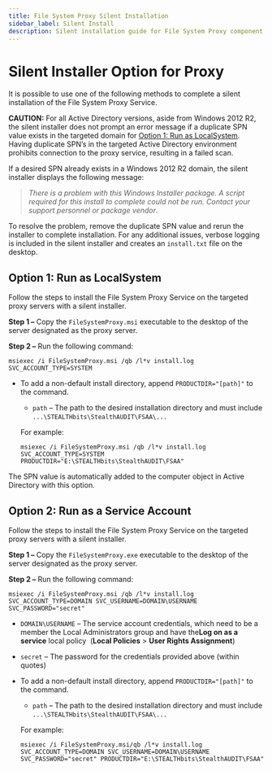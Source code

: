 ```yaml
---
title: File System Proxy Silent Installation
sidebar_label: Silent Install
description: Silent installation guide for File System Proxy component including automated deployment and configuration options.
---
```


# Silent Installer Option for Proxy

It is possible to use one of the following methods to complete a silent installation of the File
System Proxy Service.

**CAUTION:** For all Active Directory versions, aside from Windows 2012 R2, the silent installer
does not prompt an error message if a duplicate SPN value exists in the targeted domain for
[Option 1: Run as LocalSystem](#option-1-run-as-localsystem). Having duplicate SPN’s in the targeted
Active Directory environment prohibits connection to the proxy service, resulting in a failed scan.

If a desired SPN already exists in a Windows 2012 R2 domain, the silent installer displays the
following message:

> _There is a problem with this Windows Installer package. A script required for this install to
> complete could not be run. Contact your support personnel or package vendor_.

To resolve the problem, remove the duplicate SPN value and rerun the installer to complete
installation. For any additional issues, verbose logging is included in the silent installer and
creates an `install.txt` file on the desktop.

## Option 1: Run as LocalSystem

Follow the steps to install the File System Proxy Service on the targeted proxy servers with a
silent installer.

**Step 1 –** Copy the `FileSystemProxy.msi` executable to the desktop of the server designated as
the proxy server.

**Step 2 –** Run the following command:

```
msiexec /i FileSystemProxy.msi /qb /l*v install.log SVC_ACCOUNT_TYPE=SYSTEM
```

- To add a non-default install directory, append `PRODUCTDIR="[path]"` to the command.

  - `path` – The path to the desired installation directory and must include
    `...\STEALTHbits\StealthAUDIT\FSAA\...`

  For example:

  ```
  msiexec /i FileSystemProxy.msi /qb /l*v install.log SVC_ACCOUNT_TYPE=SYSTEM PRODUCTDIR="E:\STEALTHbits\StealthAUDIT\FSAA"
  ```

The SPN value is automatically added to the computer object in Active Directory with this option.

## Option 2: Run as a Service Account

Follow the steps to install the File System Proxy Service on the targeted proxy servers with a
silent installer.

**Step 1 –** Copy the `FileSystemProxy.exe` executable to the desktop of the server designated as
the proxy server.

**Step 2 –** Run the following command:

```
msiexec /i FileSystemProxy.msi /qb /l*v install.log SVC_ACCOUNT_TYPE=DOMAIN SVC_USERNAME=DOMAIN\USERNAME SVC_PASSWORD="secret"
```

- `DOMAIN\USERNAME` – The service account credentials, which need to be a member the Local
  Administrators group and have the**Log on as a service** local policy  (**Local Policies** >
  **User Rights Assignment**)
- `secret` – The password for the credentials provided above (within quotes)

- To add a non-default install directory, append `PRODUCTDIR="[path]"` to the command.

  - `path` – The path to the desired installation directory and must include
    `...\STEALTHbits\StealthAUDIT\FSAA\...`

  For example:

  ```
  msiexec /i FileSystemProxy.msi/qb /l*v install.log SVC_ACCOUNT_TYPE=DOMAIN SVC_USERNAME=DOMAIN\USERNAME SVC_PASSWORD="secret" PRODUCTDIR="E:\STEALTHbits\StealthAUDIT\FSAA"
  ```
